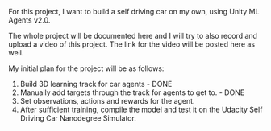 For this project, I want to build a self driving car on my own, using Unity ML Agents v2.0.

The whole project will be documented here and I will try to also record and upload a video of this project.
The link for the video will be posted here as well.

My initial plan for the project will be as follows:

1. Build 3D learning track for car agents - DONE
2. Manually add targets through the track for agents to get to. - DONE
3. Set observations, actions and rewards for the agent.
4. After sufficient training, compile the model and test it on the Udacity Self Driving Car Nanodegree Simulator.

